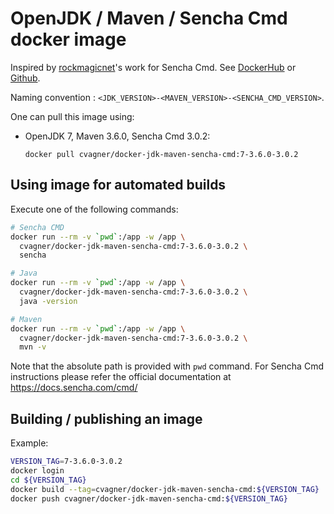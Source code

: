 # OpenJDK / Maven / Sencha Cmd docker image

Inspired by [rockmagicnet](https://github.com/rockmagic)'s work for Sencha Cmd. See [DockerHub](https://hub.docker.com/r/rockmagicnet/sencha-cmd) or [Github](https://github.com/rockmagic/sencha-cmd).

Naming convention : ```<JDK_VERSION>-<MAVEN_VERSION>-<SENCHA_CMD_VERSION>```.

One can pull this image using:
* OpenJDK 7, Maven 3.6.0, Sencha Cmd 3.0.2:

  ```docker pull cvagner/docker-jdk-maven-sencha-cmd:7-3.6.0-3.0.2```

## Using image for automated builds

Execute one of the following commands:

```bash
# Sencha CMD
docker run --rm -v `pwd`:/app -w /app \
  cvagner/docker-jdk-maven-sencha-cmd:7-3.6.0-3.0.2 \
  sencha

# Java
docker run --rm -v `pwd`:/app -w /app \
  cvagner/docker-jdk-maven-sencha-cmd:7-3.6.0-3.0.2 \
  java -version

# Maven
docker run --rm -v `pwd`:/app -w /app \
  cvagner/docker-jdk-maven-sencha-cmd:7-3.6.0-3.0.2 \
  mvn -v
```

Note that the absolute path is provided with `pwd` command. For Sencha Cmd instructions please refer the official documentation at https://docs.sencha.com/cmd/

## Building / publishing an image

Example:

```bash
VERSION_TAG=7-3.6.0-3.0.2
docker login
cd ${VERSION_TAG}
docker build --tag=cvagner/docker-jdk-maven-sencha-cmd:${VERSION_TAG} .
docker push cvagner/docker-jdk-maven-sencha-cmd:${VERSION_TAG}
```
